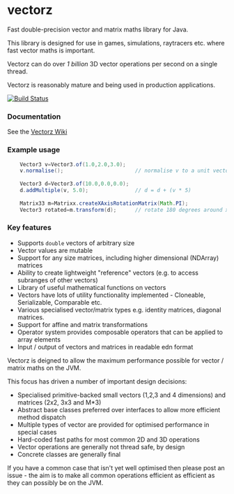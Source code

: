 # vectorz

Fast double-precision vector and matrix maths library for Java.

This library is designed for use in games, simulations, raytracers etc. 
where fast vector maths is important. 

Vectorz can do over *1 billion* 3D vector operations per second on a single thread.

Vectorz is reasonably mature and being used in production applications.

[![Build Status](https://secure.travis-ci.org/mikera/vectorz.png)](http://travis-ci.org/mikera/vectorz)

### Documentation

See the [Vectorz Wiki](https://github.com/mikera/vectorz/wiki)

### Example usage

```Java
    Vector3 v=Vector3.of(1.0,2.0,3.0);		
    v.normalise();                       // normalise v to a unit vector
    		
    Vector3 d=Vector3.of(10.0,0.0,0.0);		
    d.addMultiple(v, 5.0);               // d = d + (v * 5)
    
	Matrix33 m=Matrixx.createXAxisRotationMatrix(Math.PI);
	Vector3 rotated=m.transform(d);      // rotate 180 degrees around x axis	    
```

### Key features

 - Supports `double` vectors of arbitrary size
 - Vector values are mutable
 - Support for any size matrices, including higher dimensional (NDArray) matrices
 - Ability to create lightweight "reference" vectors (e.g. to access subranges of other vectors)
 - Library of useful mathematical functions on vectors
 - Vectors have lots of utility functionality implemented - Cloneable, Serializable, Comparable etc.
 - Various specialised vector/matrix types e.g. identity matrices, diagonal matrices.
 - Support for affine and matrix transformations
 - Operator system provides composable operators that can be applied to array elements
 - Input / output of vectors and matrices in readable edn format

Vectorz is deigned to allow the maximum performance possible for vector / matrix maths on the JVM.

This focus has driven a number of important design decisions:

 - Specialised primitive-backed small vectors (1,2,3 and 4 dimensions) and matrices (2x2, 3x3 and M*3)
 - Abstract base classes preferred over interfaces to allow more efficient method dispatch
 - Multiple types of vector are provided for optimised performance in special cases
 - Hard-coded fast paths for most common 2D and 3D operations
 - Vector operations are generally not thread safe, by design
 - Concrete classes are generally final
 
If you have a common case that isn't yet well optimised then please post an issue - the aim is to make all common operations efficient as efficient as they can possibly be on the JVM.